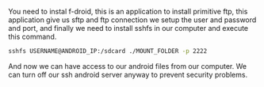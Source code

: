 You need to instal f-droid, this is an application to install primitive ftp, this application give us sftp and ftp connection we setup the user and password and port, and finally we need to install sshfs in our computer and execute this command.

```bash
sshfs USERNAME@ANDROID_IP:/sdcard ./MOUNT_FOLDER -p 2222
```
And now we can have access to our android files from our computer.
We can turn off our ssh android server anyway to prevent security problems.